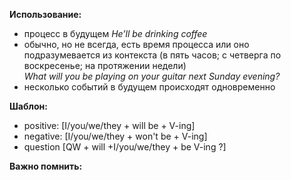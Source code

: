 **Использование:**
- процесс в будущем
	*He’ll be drinking coffee*
- обычно, но не всегда, есть время процесса или оно подразумевается из контекста (в пять часов; с четверга по воскресенье; на протяжении недели)
	*What will you be playing on your guitar next Sunday evening?*
- несколько событий в будущем происходят одновременно

**Шаблон:**
- positive: [I/you/we/they + will be + V-ing]
- negative: [I/you/we/they + won't be + V-ing]
- question [QW + will +I/you/we/they + be V-ing ?]

**Важно помнить:**
